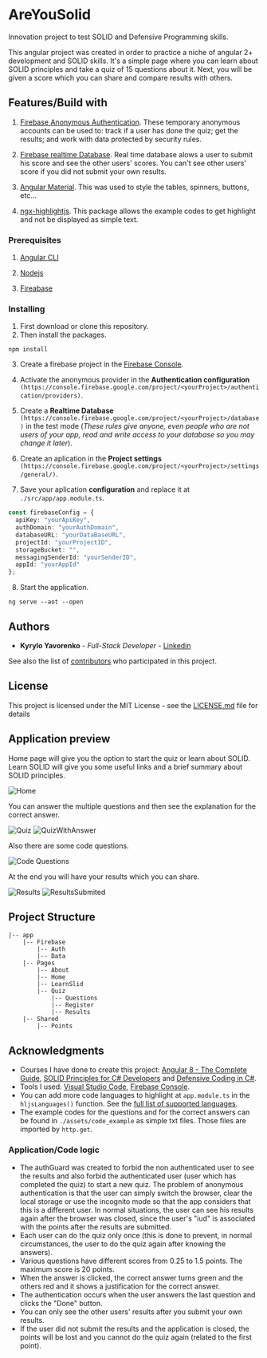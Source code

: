 # AreYouSolid

Innovation project to test SOLID and Defensive Programming skills.

This angular project was created in order to practice a niche of angular 2+ development and SOLID skills. It's a simple page where you can learn about SOLID principles and take a quiz of 15 questions about it. Next, you will be given a score which you can share and compare results with others.

## Features/Build with

1. [Firebase Anonymous Authentication](https://firebase.google.com/docs/auth/web/anonymous-auth?hl=en-US). These temporary anonymous accounts can be used to: track if a user has done the quiz; get the results; and work with data protected by security rules.

2. [Firebase realtime Database](https://firebase.google.com/docs/database). Real time database alows a user to submit his score and see the other users' scores. You can't see other users' score if you did not submit your own results.

3. [Angular Material](https://material.angular.io/). This was used to style the tables, spinners, buttons, etc...

4. [ngx-highlightjs](https://github.com/MurhafSousli/ngx-highlightjs). This package allows the example codes to get highlight and not be displayed as simple text.

### Prerequisites

1. [Angular CLI](https://cli.angular.io/)

2. [Nodejs](https://nodejs.org/en/)

3. [Fireabase](https://firebase.google.com/docs/web/setup?hl=pt)

### Installing

1. First download or clone this repository.
2. Then install the packages.

```node
npm install
```

3. Create a firebase project in the [Firebase Console](https://console.firebase.google.com/).

4. Activate the anonymous provider in the **Authentication configuration** ```(https://console.firebase.google.com/project/<yourProject>/authentication/providers)```.

5. Create a **Realtime Database** ```(https://console.firebase.google.com/project/<yourProject>/database)``` in the test mode (*These rules give anyone, even people who are not users of your app, read and write access to your database so you may change it later*).

6. Create an aplication in the **Project settings** ```(https://console.firebase.google.com/project/<yourProject>/settings/general/)```.

7. Save your aplication **configuration** and replace it at ```./src/app/app.module.ts```.

```typescript
const firebaseConfig = {
  apiKey: "yourApiKey",
  authDomain: "yourAuthDomain",
  databaseURL: "yourDataBaseURL",
  projectId: "yourProjectID",
  storageBucket: "",
  messagingSenderId: "yourSenderID",
  appId: "yourAppId"
};
```

8. Start the application.

```node
ng serve --aot --open
```

## Authors

* **Kyrylo Yavorenko** - *Full-Stack Developer* - [Linkedin](https://www.linkedin.com/in/kyryloyavorenko/)

See also the list of [contributors](https://github.com/Kiril1512/AreYouSolid/contributors) who participated in this project.

## License

This project is licensed under the MIT License - see the [LICENSE.md](LICENSE.md) file for details

## Application preview

Home page will give you the option to start the quiz or learn about SOLID. Learn SOLID will give you some useful links and a brief summary about SOLID principles.

![Home](https://i.ibb.co/TvHzcrQ/home2.png)

You can answer the multiple questions and then see the explanation for the correct answer.

![Quiz](https://i.ibb.co/6Jq2rRM/Questions.png)
![QuizWithAnswer](https://i.ibb.co/Zzkyh5z/questions-With-Result.png)

Also there are some code questions.

![Code Questions](https://i.ibb.co/xSnBhPB/questions-With-Code-And-Results.png)

At the end you will have your results which you can share.

![Results](https://i.ibb.co/9G8Hmxr/results.png)
![ResultsSubmited](https://i.ibb.co/h7H2F4f/results-Submited.png)

## Project Structure

```text
|-- app
	|-- Firebase
		|-- Auth
		|-- Data
	|-- Pages
		|-- About
		|-- Home
		|-- LearnSlid
		|-- Quiz
			|-- Questions
			|-- Register
			|-- Results
	|-- Shared
		|-- Points
```

## Acknowledgments

* Courses I have done to create this project: [Angular 8 - The Complete Guide](https://www.udemy.com/the-complete-guide-to-angular-2/), [SOLID Principles for C# Developers](https://www.pluralsight.com/courses/csharp-solid-principles) and [Defensive Coding in C#](https://www.pluralsight.com/courses/defensive-coding-csharp).
* Tools I used: [Visual Studio Code](https://code.visualstudio.com/), [Firebase Console](https://console.firebase.google.com/).
* You can add more code languages to highlight at ```app.module.ts``` in the ```hljsLanguages()``` function. See the [full list of supported languages](https://github.com/highlightjs/highlight.js/tree/master/src/styles).
* The example codes for the questions and for the correct answers can be found in ```./assets/code_example``` as simple txt files. Those files are imported by ```http.get```.

### Application/Code logic

* The authGuard was created to forbid the non authenticated user to see the results and also forbid the authenticated user (user which has completed the quiz) to start a new quiz. The problem of anonymous authentication is that the user can simply switch the browser, clear the local storage or use the incognito mode so that the app considers that this is a different user. In normal situations, the user can see his results again after the browser was closed, since the user's "iud" is associated with the points after the results are submitted.
* Each user can do the quiz only once (this is done to prevent, in normal circumstances, the user to do the quiz again after knowing the answers).
* Various questions have different scores from 0.25 to 1.5 points. The maximum score is 20 points.
* When the answer is clicked, the correct answer turns green and the others red and it shows a justification for the correct answer.
* The authentication occurs when the user answers the last question and clicks the "Done" button.
* You can only see the other users' results after you submit your own results.
* If the user did not submit the results and the application is closed, the points will be lost and you cannot do the quiz again (related to the first point).
